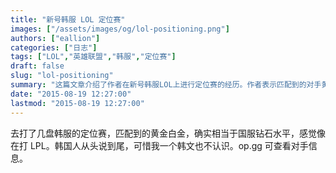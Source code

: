 ```yaml
---
title: "新号韩服 LOL 定位赛"
images: ["/assets/images/og/lol-positioning.png"]
authors: ["eallion"]
categories: ["日志"]
tags: ["LOL","英雄联盟","韩服","定位赛"]
draft: false
slug: "lol-positioning"
summary: "这篇文章介绍了作者在新号韩服LOL上进行定位赛的经历。作者表示匹配到的对手黄金白金水平相当于国服钻石水平，感觉自己像在打LPL。作者遗憾的是，自己不懂韩文无法理解韩国对手在游戏中的交流。作者还提到了op.gg可以用来查看对手的信息。"
date: "2015-08-19 12:27:00"
lastmod: "2015-08-19 12:27:00"
---
```


去打了几盘韩服的定位赛，匹配到的黄金白金，确实相当于国服钻石水平，感觉像在打 LPL。韩国人从头说到尾，可惜我一个韩文也不认识。op.gg 可查看对手信息。
